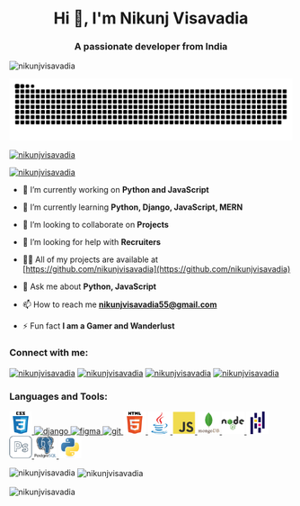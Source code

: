 <h1 align="center">Hi 👋, I'm Nikunj Visavadia</h1>
<h3 align="center">A passionate developer from India</h3>

<p align="left"> <img src="https://komarev.com/ghpvc/?username=nikunjvisavadia&label=Profile%20views&color=0e75b6&style=flat" alt="nikunjvisavadia" /> </p>


<picture>
  <source
    media="(prefers-color-scheme: dark)"
    srcset="https://raw.githubusercontent.com/platane/snk/output/github-contribution-grid-snake-dark.svg"
  />
  <source
    media="(prefers-color-scheme: light)"
    srcset="https://raw.githubusercontent.com/platane/snk/output/github-contribution-grid-snake.svg"
  />
  <img
    alt="github contribution grid snake animation"
    src="https://raw.githubusercontent.com/platane/snk/output/github-contribution-grid-snake.svg"
  />
</picture>



<p align="left"> <a href="https://github.com/ryo-ma/github-profile-trophy"><img src="https://github-profile-trophy.vercel.app/?username=nikunjvisavadia" alt="nikunjvisavadia" /></a> </p>

<p align="left"> <a href="https://twitter.com/nikunjvisavadia" target="blank"><img src="https://img.shields.io/twitter/follow/nikunjvisavadia?logo=twitter&style=for-the-badge" alt="nikunjvisavadia" /></a> </p>

- 🔭 I’m currently working on **Python and JavaScript**

- 🌱 I’m currently learning **Python, Django, JavaScript, MERN**

- 👯 I’m looking to collaborate on **Projects**

- 🤝 I’m looking for help with **Recruiters**

- 👨‍💻 All of my projects are available at [https://github.com/nikunjvisavadia](https://github.com/nikunjvisavadia)

- 💬 Ask me about **Python, JavaScript**

- 📫 How to reach me **nikunjvisavadia55@gmail.com**

- ⚡ Fun fact **I am a Gamer and Wanderlust**

<h3 align="left">Connect with me:</h3>
<p align="left">
<a href="https://twitter.com/nikunjvisavadia" target="blank"><img align="center" src="https://raw.githubusercontent.com/rahuldkjain/github-profile-readme-generator/master/src/images/icons/Social/twitter.svg" alt="nikunjvisavadia" height="30" width="40" /></a>
<a href="https://linkedin.com/in/nikunjvisavadia" target="blank"><img align="center" src="https://raw.githubusercontent.com/rahuldkjain/github-profile-readme-generator/master/src/images/icons/Social/linked-in-alt.svg" alt="nikunjvisavadia" height="30" width="40" /></a>
<a href="https://instagram.com/nikunjvisavadia" target="blank"><img align="center" src="https://raw.githubusercontent.com/rahuldkjain/github-profile-readme-generator/master/src/images/icons/Social/instagram.svg" alt="nikunjvisavadia" height="30" width="40" /></a>
<a href="https://www.leetcode.com/nikunjvisavadia" target="blank"><img align="center" src="https://raw.githubusercontent.com/rahuldkjain/github-profile-readme-generator/master/src/images/icons/Social/leet-code.svg" alt="nikunjvisavadia" height="30" width="40" /></a>
</p>

<h3 align="left">Languages and Tools:</h3>
<p align="left"> <a href="https://www.w3schools.com/css/" target="_blank" rel="noreferrer"> <img src="https://raw.githubusercontent.com/devicons/devicon/master/icons/css3/css3-original-wordmark.svg" alt="css3" width="40" height="40"/> </a> <a href="https://www.djangoproject.com/" target="_blank" rel="noreferrer"> <img src="https://cdn.worldvectorlogo.com/logos/django.svg" alt="django" width="40" height="40"/> </a> <a href="https://www.figma.com/" target="_blank" rel="noreferrer"> <img src="https://www.vectorlogo.zone/logos/figma/figma-icon.svg" alt="figma" width="40" height="40"/> </a> <a href="https://git-scm.com/" target="_blank" rel="noreferrer"> <img src="https://www.vectorlogo.zone/logos/git-scm/git-scm-icon.svg" alt="git" width="40" height="40"/> </a> <a href="https://www.w3.org/html/" target="_blank" rel="noreferrer"> <img src="https://raw.githubusercontent.com/devicons/devicon/master/icons/html5/html5-original-wordmark.svg" alt="html5" width="40" height="40"/> </a> <a href="https://www.java.com" target="_blank" rel="noreferrer"> <img src="https://raw.githubusercontent.com/devicons/devicon/master/icons/java/java-original.svg" alt="java" width="40" height="40"/> </a> <a href="https://developer.mozilla.org/en-US/docs/Web/JavaScript" target="_blank" rel="noreferrer"> <img src="https://raw.githubusercontent.com/devicons/devicon/master/icons/javascript/javascript-original.svg" alt="javascript" width="40" height="40"/> </a> <a href="https://www.mongodb.com/" target="_blank" rel="noreferrer"> <img src="https://raw.githubusercontent.com/devicons/devicon/master/icons/mongodb/mongodb-original-wordmark.svg" alt="mongodb" width="40" height="40"/> </a> <a href="https://nodejs.org" target="_blank" rel="noreferrer"> <img src="https://raw.githubusercontent.com/devicons/devicon/master/icons/nodejs/nodejs-original-wordmark.svg" alt="nodejs" width="40" height="40"/> </a> <a href="https://pandas.pydata.org/" target="_blank" rel="noreferrer"> <img src="https://raw.githubusercontent.com/devicons/devicon/2ae2a900d2f041da66e950e4d48052658d850630/icons/pandas/pandas-original.svg" alt="pandas" width="40" height="40"/> </a> <a href="https://www.photoshop.com/en" target="_blank" rel="noreferrer"> <img src="https://raw.githubusercontent.com/devicons/devicon/master/icons/photoshop/photoshop-line.svg" alt="photoshop" width="40" height="40"/> </a> <a href="https://www.postgresql.org" target="_blank" rel="noreferrer"> <img src="https://raw.githubusercontent.com/devicons/devicon/master/icons/postgresql/postgresql-original-wordmark.svg" alt="postgresql" width="40" height="40"/> </a> <a href="https://www.python.org" target="_blank" rel="noreferrer"> <img src="https://raw.githubusercontent.com/devicons/devicon/master/icons/python/python-original.svg" alt="python" width="40" height="40"/> </a> </p>

<p><img align="left" src="https://github-readme-stats.vercel.app/api/top-langs?username=nikunjvisavadia&show_icons=true&locale=en&layout=compact" alt="nikunjvisavadia" /></p>

<p>&nbsp;<img align="center" src="https://github-readme-stats.vercel.app/api?username=nikunjvisavadia&show_icons=true&locale=en" alt="nikunjvisavadia" /></p>

<p><img align="center" src="https://github-readme-streak-stats.herokuapp.com/?user=nikunjvisavadia&" alt="nikunjvisavadia" /></p>

